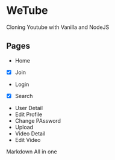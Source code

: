# WeTube

Cloning Youtube with Vanilla and NodeJS

## Pages 

 -  Home
 - [x] Join
 -  Login
 - [x] Search
 -  User Detail
 -  Edit Profile
 -  Change PAssword
 -  Upload
 -  Video Detail
 -  Edit Video


  

 Markdown All in one
